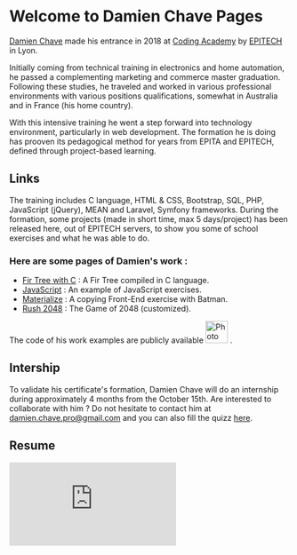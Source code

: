 # Welcome to Damien Chave Pages   

[Damien Chave](https://damien-chave.github.io/Home/CV%20Damien%20Chave.pdf) made his entrance in 2018 at [Coding Academy](http://www.coding-academy.fr/la-formation) by [EPITECH](http://www.epitech.eu/coding-academy.aspx) in Lyon.

Initially coming from technical training in electronics and home automation, he passed a complementing marketing and commerce master graduation. Following these studies, he traveled and worked in various professional environments with various positions qualifications, somewhat in Australia and in France (his home country).

With this intensive training he went a step forward into technology environment, particularly in web development. The formation he is doing has prooven its pedagogical method for years from EPITA and EPITECH, defined through project-based learning. 


## Links

The training includes C language, HTML & CSS, Bootstrap, SQL, PHP, JavaScript (jQuery), MEAN and Laravel, Symfony frameworks. During the formation, some projects (made in short time, max 5 days/project) has been released here, out of EPITECH servers, to show you some of school exercises and what he was able to do.

### Here are some pages of Damien's work :
- [Fir Tree with C](https://damien-chave.github.io/Fir_tree_CA-Epitech/) : A Fir Tree compiled in C language.
- [JavaScript](https://damien-chave.github.io/JavaScript_exercises/) : An example of JavaScript exercises.
- [Materialize](https://damien-chave.github.io/materialize_Batman_exercise/) : A copying Front-End exercise with Batman.
- [Rush 2048](https://damien-chave.github.io/2048_CA-Epitech/) : The Game of 2048 (customized).

The code of his work examples are publicly available <a href="https://github.com/Damien-Chave"><img src="User.ico" alt="Photo" width="40px"/></a> .

## Intership

To validate his certificate's formation, Damien Chave will do an internship during approximately 4 months from the October 15th. 
Are interested to collaborate with him ?
Do not hesitate to contact him at [damien.chave.pro@gmail.com](mailto:damien.chave.pro@gmail.com) and you can also fill the quizz [here](https://docs.google.com/forms/d/e/1FAIpQLSe5XfgPAcuN6r-FDk90TFcjHp_HXorV7jOqLE_VWCqWw3SCug/viewform?usp=sf_link).


## Resume

![CV Damien Chave](https://damien-chave.github.io/Home/CV%20Damien%20Chave.pdf)
